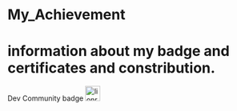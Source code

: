 # My_Achievement
# information about my badge and certificates and constribution.
Dev Community badge
<a href="https://dev.to/lionroarsrk">   <img src="https://d2fltix0v2e0sb.cloudfront.net/dev-badge.svg" alt="lionroarsrk's DEV Profile" height="30" width="30"> </a>
